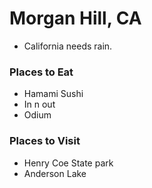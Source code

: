 # Morgan Hill, CA
- California needs rain.

### Places to Eat
- Hamami Sushi
- In n out
- Odium

### Places to Visit
- Henry Coe State park
- Anderson Lake
